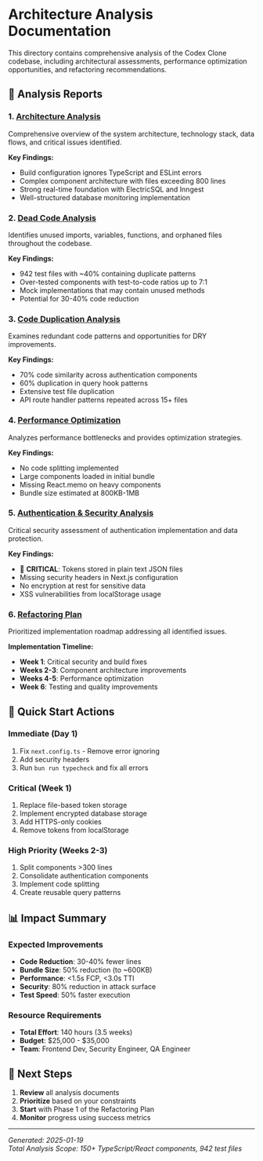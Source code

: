 # Architecture Analysis Documentation

This directory contains comprehensive analysis of the Codex Clone codebase, including architectural assessments, performance optimization opportunities, and refactoring recommendations.

## 📁 Analysis Reports

### 1. [Architecture Analysis](./ARCHITECTURE_ANALYSIS.md)
Comprehensive overview of the system architecture, technology stack, data flows, and critical issues identified.

**Key Findings:**
- Build configuration ignores TypeScript and ESLint errors
- Complex component architecture with files exceeding 800 lines
- Strong real-time foundation with ElectricSQL and Inngest
- Well-structured database monitoring implementation

### 2. [Dead Code Analysis](./DEAD_CODE_ANALYSIS.md)
Identifies unused imports, variables, functions, and orphaned files throughout the codebase.

**Key Findings:**
- 942 test files with ~40% containing duplicate patterns
- Over-tested components with test-to-code ratios up to 7:1
- Mock implementations that may contain unused methods
- Potential for 30-40% code reduction

### 3. [Code Duplication Analysis](./CODE_DUPLICATION_ANALYSIS.md)
Examines redundant code patterns and opportunities for DRY improvements.

**Key Findings:**
- 70% code similarity across authentication components
- 60% duplication in query hook patterns
- Extensive test file duplication
- API route handler patterns repeated across 15+ files

### 4. [Performance Optimization](./PERFORMANCE_OPTIMIZATION.md)
Analyzes performance bottlenecks and provides optimization strategies.

**Key Findings:**
- No code splitting implemented
- Large components loaded in initial bundle
- Missing React.memo on heavy components
- Bundle size estimated at 800KB-1MB

### 5. [Authentication & Security Analysis](./AUTHENTICATION_SECURITY_ANALYSIS.md)
Critical security assessment of authentication implementation and data protection.

**Key Findings:**
- 🚨 **CRITICAL**: Tokens stored in plain text JSON files
- Missing security headers in Next.js configuration
- No encryption at rest for sensitive data
- XSS vulnerabilities from localStorage usage

### 6. [Refactoring Plan](./REFACTORING_PLAN.md)
Prioritized implementation roadmap addressing all identified issues.

**Implementation Timeline:**
- **Week 1**: Critical security and build fixes
- **Weeks 2-3**: Component architecture improvements
- **Weeks 4-5**: Performance optimization
- **Week 6**: Testing and quality improvements

## 🎯 Quick Start Actions

### Immediate (Day 1)
1. Fix `next.config.ts` - Remove error ignoring
2. Add security headers
3. Run `bun run typecheck` and fix all errors

### Critical (Week 1)
1. Replace file-based token storage
2. Implement encrypted database storage
3. Add HTTPS-only cookies
4. Remove tokens from localStorage

### High Priority (Weeks 2-3)
1. Split components >300 lines
2. Consolidate authentication components
3. Implement code splitting
4. Create reusable query patterns

## 📊 Impact Summary

### Expected Improvements
- **Code Reduction**: 30-40% fewer lines
- **Bundle Size**: 50% reduction (to ~600KB)
- **Performance**: <1.5s FCP, <3.0s TTI
- **Security**: 80% reduction in attack surface
- **Test Speed**: 50% faster execution

### Resource Requirements
- **Total Effort**: 140 hours (3.5 weeks)
- **Budget**: $25,000 - $35,000
- **Team**: Frontend Dev, Security Engineer, QA Engineer

## 🚀 Next Steps

1. **Review** all analysis documents
2. **Prioritize** based on your constraints
3. **Start** with Phase 1 of the Refactoring Plan
4. **Monitor** progress using success metrics

---

*Generated: 2025-01-19*  
*Total Analysis Scope: 150+ TypeScript/React components, 942 test files*